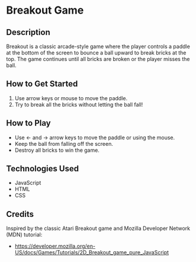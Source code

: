 # Breakout Game

## Description
Breakout is a classic arcade-style game where the player controls a paddle at the bottom of the screen to bounce a ball upward to break bricks at the top. The game continues until all bricks are broken or the player misses the ball.

## How to Get Started
1. Use arrow keys or mouse to move the paddle.
2. Try to break all the bricks without letting the ball fall!

## How to Play
- Use ← and → arrow keys to move the paddle or using the mouse.
- Keep the ball from falling off the screen.
- Destroy all bricks to win the game.

## Technologies Used
- JavaScript
- HTML
- CSS

## Credits
Inspired by the classic Atari Breakout game and Mozilla Developer Network (MDN) tutorial:
- https://developer.mozilla.org/en-US/docs/Games/Tutorials/2D_Breakout_game_pure_JavaScript


